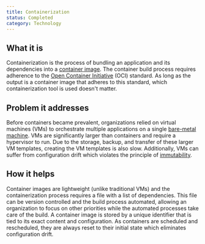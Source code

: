 ```yaml
---
title: Containerization
status: Completed
category: Technology
---
```


## What it is

Containerization is the process of bundling an application and its dependencies into a [container image](/container-image/). 
The container build process requires adherence to the [Open Container Initiative](https://opencontainers.org) (OCI) standard. 
As long as the output is a container image that adheres to this standard, which containerization tool is used doesn't matter.

## Problem it addresses 

Before containers became prevalent, organizations relied on virtual machines (VMs) to 
orchestrate multiple applications on a single [bare-metal machine](/bare-metal-machine/). 
VMs are significantly larger than containers and require a hypervisor to run. 
Due to the storage, backup, and transfer of these larger VM templates, creating the VM templates is also slow. 
Additionally, VMs can suffer from configuration drift which violates the principle of [immutability](/immutable-infrastructure/).

## How it helps

Container images are lightweight (unlike traditional VMs) and 
the containerization process requires a file with a list of dependencies. 
This file can be version controlled and the build process automated, 
allowing an organization to focus on other priorities 
while the automated processes take care of the build. 
A container image is stored by a unique identifier 
that is tied to its exact content and configuration. 
As containers are scheduled and rescheduled, 
they are always reset to their initial state which eliminates configuration drift.
